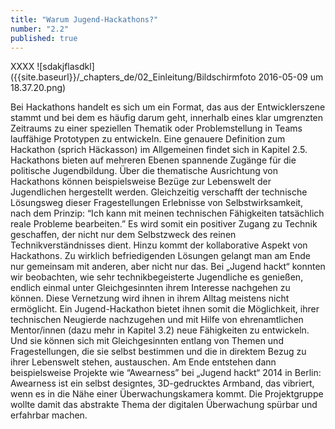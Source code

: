 ```yaml
---
title: "Warum Jugend-Hackathons?"
number: "2.2"
published: true
---
```

XXXX ![sdakjflasdkl]({{site.baseurl}}/_chapters_de/02_Einleitung/Bildschirmfoto 2016-05-09 um 18.37.20.png)
        


Bei Hackathons handelt es sich um ein Format, das aus der Entwicklerszene stammt und bei dem es häufig darum geht, innerhalb eines klar umgrenzten Zeitraums zu einer speziellen Thematik oder Problemstellung in Teams lauffähige Prototypen zu entwickeln. Eine genauere Definition zum Hackathon (sprich Häckasson) im Allgemeinen findet sich in Kapitel 2.5. Hackathons bieten auf mehreren Ebenen spannende Zugänge für die politische Jugendbildung. Über die thematische Ausrichtung von Hackathons können beispielsweise Bezüge zur Lebenswelt der Jugendlichen hergestellt werden. Gleichzeitig verschafft der technische Lösungsweg dieser Fragestellungen Erlebnisse von Selbstwirksamkeit, nach dem Prinzip: “Ich kann mit meinen technischen Fähigkeiten tatsächlich reale Probleme bearbeiten.”  Es wird somit ein positiver Zugang zu Technik geschaffen, der nicht nur dem Selbstzweck des reinen Technikverständnisses dient. Hinzu kommt der kollaborative Aspekt von Hackathons. Zu wirklich befriedigenden Lösungen gelangt man am Ende nur gemeinsam mit anderen, aber nicht nur das. Bei „Jugend hackt“ konnten wir beobachten, wie sehr technikbegeisterte Jugendliche es genießen, endlich einmal unter Gleichgesinnten ihrem Interesse nachgehen zu können. Diese Vernetzung wird ihnen in ihrem Alltag meistens nicht ermöglicht. Ein Jugend-Hackathon bietet ihnen somit die Möglichkeit, ihrer technischen Neugierde nachzugehen und mit Hilfe von ehrenamtlichen Mentor/innen (dazu mehr in Kapitel 3.2) neue Fähigkeiten zu entwickeln. Und sie können sich mit Gleichgesinnten entlang von Themen und Fragestellungen, die sie selbst bestimmen und die in direktem Bezug zu ihrer Lebenswelt stehen, austauschen. Am Ende entstehen dann beispielsweise Projekte wie “Awearness” bei „Jugend hackt“ 2014 in Berlin: Awearness ist ein selbst designtes, 3D-gedrucktes Armband, das vibriert, wenn es in die Nähe einer Überwachungskamera kommt. Die Projektgruppe wollte damit das abstrakte Thema der digitalen Überwachung spürbar und erfahrbar machen.
